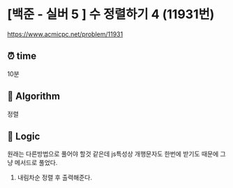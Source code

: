 # [백준 - 실버 5 ] 수 정렬하기 4 (11931번)

https://www.acmicpc.net/problem/11931

## ⏰ **time**

10분

## :pushpin: **Algorithm**

정렬

## :round_pushpin: **Logic**

원래는 다른방법으로 풀어야 할것 같은데 js특성상 개행문자도 한번에 받기도 때문에 그냥 메서드로 풀었다.

1. 내림차순 정렬 후 출력해준다.
